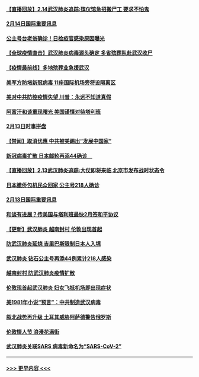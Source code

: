 #### [【直播回放】2.14武汉肺炎追踪:殡仪馆急招搬尸工 要求不怕鬼](../pages/prog202/a102777141.md?t=02150011) 
#### [2月14日国际重要讯息](../pages/prog202/a102777073.md?t=02150011) 
#### [公主号台老翁确诊！日检疫官感染原因曝光](../pages/prog202/a102777075.md?t=02150011) 
#### [【全球疫情直击】武汉肺炎病毒源头确定 多省殡葬队赴武汉收尸](../pages/prog202/a102777026.md?t=02150011) 
#### [【疫情最前线】多地殡葬业急援武汉](../pages/prog202/a102776986.md?t=02150011) 
#### [美军方防堵新冠病毒 11座国际机场旁将设隔离区](../pages/prog202/a102776870.md?t=02150011) 
#### [美对中共防控疫情失望 川普：永远不知道真假](../pages/prog202/a102776836.md?t=02150011) 
#### [阿富汗和谈重现曙光 美国谨慎对待塔利班](../pages/prog202/a102776748.md?t=02150011) 
#### [2月13日时事拼盘](../pages/prog202/a102776689.md?t=02150011) 
#### [【禁闻】取消优惠 中共被美踢出“发展中国家”](../pages/prog202/a102776670.md?t=02150011) 
#### [新冠病毒扩散 日本邮轮再添44确诊　](../pages/prog202/a102776518.md?t=02150011) 
#### [【直播回放】2.13武汉肺炎追踪:大仗即将来临 北京市发布战时状态令](../pages/prog202/a102776399.md?t=02150011) 
#### [日本撤侨包机民众回家 公主号218人确诊](../pages/prog202/a102776346.md?t=02150011) 
#### [2月13日国际重要讯息](../pages/prog202/a102776339.md?t=02150011) 
#### [和谈有进展？传美国与塔利班最快2月签和平协议](../pages/prog202/a102776291.md?t=02150011) 
#### [【更新】武汉肺炎 越南封村 伦敦出现首起](../pages/prog202/a102770740.md?t=02150011) 
#### [防武汉肺炎延烧 吉里巴斯限制日本人入境](../pages/prog202/a102776276.md?t=02150011) 
#### [武汉肺炎 钻石公主号再添44例累计218人感染](../pages/prog202/a102776089.md?t=02150011) 
#### [越南封村 防武汉肺炎疫情扩散](../pages/prog202/a102776214.md?t=02150011) 
#### [伦敦现首起武汉肺炎 妇女飞抵机场即出现症状](../pages/prog202/a102776031.md?t=02150011) 
#### [美1981年小说“预言”：中共制造武汉病毒](../pages/prog202/a102775980.md?t=02150011) 
#### [叙北战势再升级 土耳其威胁阿萨德警告俄罗斯](../pages/prog202/a102775904.md?t=02150011) 
#### [伦敦情人节 浪漫花满街](../pages/prog202/a102775786.md?t=02150011) 
#### [武汉肺炎关联SARS 病毒新命名为“SARS-CoV-2”](../pages/prog202/a102775719.md?t=02150011) 

----
#### [ >>> 更早内容 <<< ](../indexes/prog202-earlier.md)
